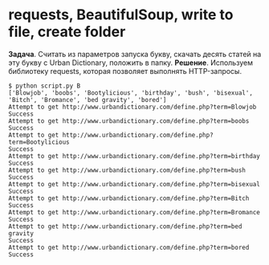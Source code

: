 requests, BeautifulSoup, write to file, create folder
=====================================================

**Задача**. Считать из параметров запуска букву, скачать десять статей на эту букву с Urban Dictionary, положить в папку.
**Решение**. Используем библиотеку requests, которая позволяет выполнять HTTP-запросы.

	$ python script.py B
	['Blowjob', 'boobs', 'Bootylicious', 'birthday', 'bush', 'bisexual', 'Bitch', 'Bromance', 'bed gravity', 'bored']
	Attempt to get http://www.urbandictionary.com/define.php?term=Blowjob
	Success
	Attempt to get http://www.urbandictionary.com/define.php?term=boobs
	Success
	Attempt to get http://www.urbandictionary.com/define.php?term=Bootylicious
	Success
	Attempt to get http://www.urbandictionary.com/define.php?term=birthday
	Success
	Attempt to get http://www.urbandictionary.com/define.php?term=bush
	Success
	Attempt to get http://www.urbandictionary.com/define.php?term=bisexual
	Success
	Attempt to get http://www.urbandictionary.com/define.php?term=Bitch
	Success
	Attempt to get http://www.urbandictionary.com/define.php?term=Bromance
	Success
	Attempt to get http://www.urbandictionary.com/define.php?term=bed gravity
	Success
	Attempt to get http://www.urbandictionary.com/define.php?term=bored
	Success
